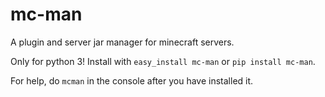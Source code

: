 mc-man
=======

A plugin and server jar manager for minecraft servers.

Only for python 3! Install with `easy_install mc-man` or `pip install mc-man`.

For help, do `mcman` in the console after you have installed it.
